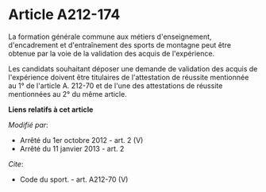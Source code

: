 # Article A212-174

La formation générale commune aux métiers d'enseignement, d'encadrement et d'entraînement des sports de montagne peut être
obtenue par la voie de la validation des acquis de l'expérience. 

Les candidats souhaitant déposer une demande de validation des acquis de l'expérience doivent être titulaires de
l'attestation de réussite mentionnée au 1° de l'article A. 212-70 et de l'une des attestations de réussite mentionnées au 2°
du même article.

**Liens relatifs à cet article**

_Modifié par_:

  - Arrêté du 1er octobre 2012 - art. 2 (V)
  - Arrêté du 11 janvier 2013 - art. 2

_Cite_:

  - Code du sport. - art. A212-70 (V)
